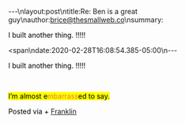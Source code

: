 ---\nlayout:post\ntitle:Re: Ben is a great guy\nauthor:brice@thesmallweb.co\nsummary:<body><div class="WordSection1"><p class="MsoNormal"><span style="color:black">I built another thing. !!!!!</span><span style="font-size:12.0pt;color:black"><p></p></span></p><p class="MsoNormal"><span\ndate:2020-02-28T16:08:54.385-05:00\n---<body><div class="WordSection1"><p class="MsoNormal"><span style="color:black">I built another thing. !!!!!</span><span style="font-size:12.0pt;color:black"><p></p></span></p><p class="MsoNormal"><span style="font-size:12.0pt;color:black"><p> </p></span></p><p class="MsoNormal"><span style="color:black;background:yellow">I’m almost e</span><span style="color:#ED7D31;background:yellow">mbarrass</span><span style="color:black;background:yellow">ed to say.</span><span style="font-size:12.0pt;color:black"><p></p></span></p><div><p class="MsoNormal"><span style="color:black"> Posted via + <a href="https://franklinpostal.com">Franklin</a>